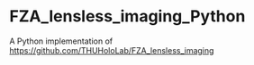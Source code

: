 # FZA_lensless_imaging_Python
 A Python implementation of https://github.com/THUHoloLab/FZA_lensless_imaging
